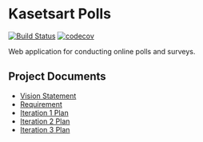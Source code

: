 # Kasetsart Polls
[![Build Status](https://travis-ci.com/nicenicegame/ku-polls.svg?branch=master)](https://travis-ci.com/nicenicegame/ku-polls)
[![codecov](https://codecov.io/gh/nicenicegame/ku-polls/branch/master/graph/badge.svg?token=AAJEXACAQ1)](undefined)

Web application for conducting online polls and surveys.

## Project Documents

* [Vision Statement](../../wiki/Vision%20Statement)
* [Requirement](../../wiki/Requirements)    
* [Iteration 1 Plan](../../wiki/Iteration%201%20Plan)
* [Iteration 2 Plan](../../wiki/Iteration%202%20Plan)
* [Iteration 3 Plan](../../wiki/Iteration%203%20Plan)